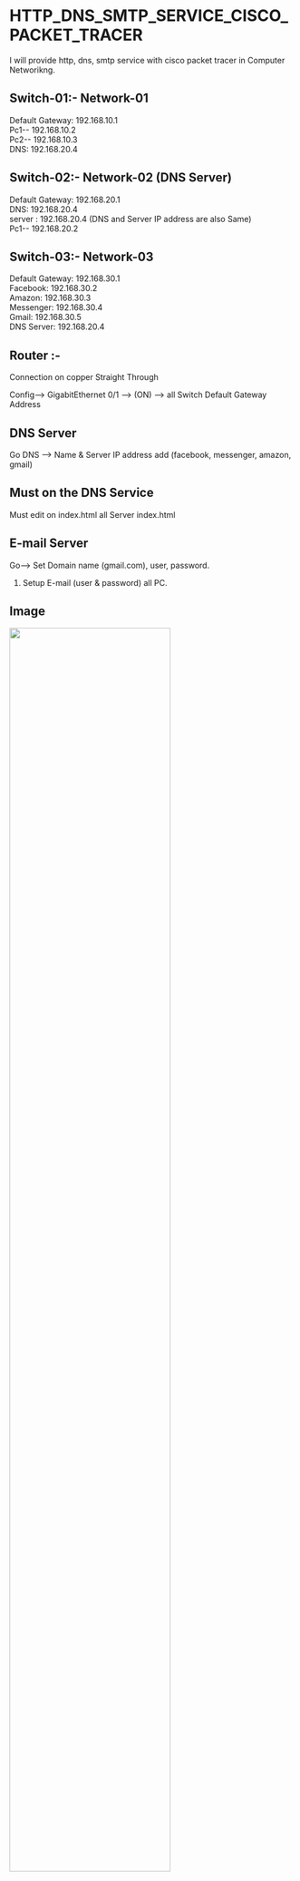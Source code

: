 # HTTP_DNS_SMTP_SERVICE_CISCO_PACKET_TRACER
I will provide http, dns, smtp service with cisco packet tracer in Computer Networikng.

## Switch-01:- Network-01
<p>
Default Gateway: 192.168.10.1 <br>
Pc1-- 192.168.10.2 <br>
Pc2-- 192.168.10.3 <br>
DNS: 192.168.20.4 <br>
</p>

## Switch-02:- Network-02 (DNS Server)

Default Gateway: 192.168.20.1 <br>
DNS: 192.168.20.4 <br>
server : 192.168.20.4 (DNS and Server IP address are also Same) <br>
Pc1-- 192.168.20.2 <br>


## Switch-03:- Network-03

Default Gateway: 192.168.30.1 <br>
Facebook: 192.168.30.2 <br>
Amazon: 192.168.30.3 <br>
Messenger: 192.168.30.4 <br>
Gmail: 192.168.30.5 <br>
DNS Server: 192.168.20.4 <br>

## Router :- 

Connection on copper Straight Through <br>

Config--> GigabitEthernet 0/1 --> (ON) --> all Switch Default Gateway Address <br>

## DNS Server
Go DNS --> Name & Server IP address add (facebook, messenger, amazon, gmail) <br>

## Must on the DNS Service
Must edit on index.html all Server index.html <br>

## E-mail Server
Go--> Set Domain name (gmail.com), user, password. <br>
1. Setup E-mail (user & password) all PC. <br>


## Image 
<img src="https://user-images.githubusercontent.com/74914169/198897208-ec9a3efd-fc1a-4530-8652-4436e24c7873.png" width=75% height=75%>


# License
BUBT - [Md. Zobayer Hasan Nayem](https://github.com/zobayerdev/)

# Contact
[![forthebadge](https://img.shields.io/badge/Gmail-D14836?style=for-the-badge&logo=gmail&logoColor=white)](https://mail.google.com/mail/?view=cm&fs=1&to=zobayer.dev@gmail.com)
[![forthebadge](https://img.shields.io/badge/Facebook-D14836?style=for-the-badge&logo=facebook&logoColor=white)](https://www.facebook.com/zobayerdev/)
[![forthebadge](https://img.shields.io/badge/LinkedIn-D14836?style=for-the-badge&logo=linkedin&logoColor=white)](https://www.linkedin.com/in/zobayerdev/)
[![forthebadge](https://img.shields.io/badge/Instagram-D14836?style=for-the-badge&logo=instagram&logoColor=white)](https://www.instagram.com/zobayerdev/)
